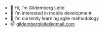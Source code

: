 - 👋 Hi, I’m Gildemberg Leite
- 👀 I’m interested in mobile development
- 🌱 I’m currently learning agile methodology
- 📫 gildembergleite@gmail.com

<!---
gildembergleite/gildembergleite is a ✨ special ✨ repository because its `README.md` (this file) appears on your GitHub profile.
You can click the Preview link to take a look at your changes.
--->
